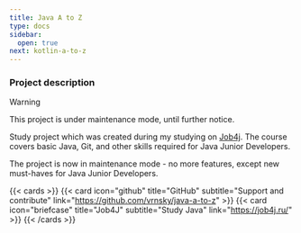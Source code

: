 ```yaml
---
title: Java A to Z
type: docs
sidebar:
  open: true
next: kotlin-a-to-z
---
```


### Project description
> [!WARNING]
> This project is under maintenance mode, until further notice.

Study project which was created during my studying on [Job4j](https://job4j.ru/). The course covers basic Java, Git, and other skills required for Java Junior Developers.

The project is now in maintenance mode - no more features, except new must-haves for Java Junior Developers.

{{< cards >}}
{{< card icon="github" title="GitHub" subtitle="Support and contribute" link="https://github.com/vrnsky/java-a-to-z" >}}
{{< card icon="briefcase" title="Job4J" subtitle="Study Java" link="https://job4j.ru/" >}}
{{< /cards >}}
